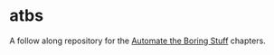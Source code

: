 # atbs
A follow along repository for the [Automate the Boring Stuff](https://automatetheboringstuff.com/) chapters.